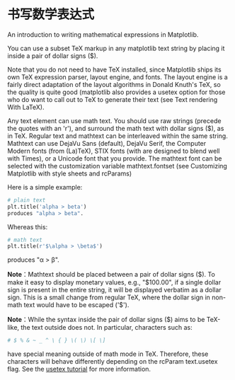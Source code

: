 # 书写数学表达式

An introduction to writing mathematical expressions in Matplotlib.

You can use a subset TeX markup in any matplotlib text string by placing it inside a pair of dollar signs ($).

Note that you do not need to have TeX installed, since Matplotlib ships its own TeX expression parser, layout engine, and fonts. The layout engine is a fairly direct adaptation of the layout algorithms in Donald Knuth's TeX, so the quality is quite good (matplotlib also provides a usetex option for those who do want to call out to TeX to generate their text (see Text rendering With LaTeX).

Any text element can use math text. You should use raw strings (precede the quotes with an 'r'), and surround the math text with dollar signs ($), as in TeX. Regular text and mathtext can be interleaved within the same string. Mathtext can use DejaVu Sans (default), DejaVu Serif, the Computer Modern fonts (from (La)TeX), STIX fonts (with are designed to blend well with Times), or a Unicode font that you provide. The mathtext font can be selected with the customization variable mathtext.fontset (see Customizing Matplotlib with style sheets and rcParams)

Here is a simple example:

```python
# plain text
plt.title('alpha > beta')
produces "alpha > beta".
```

Whereas this:

```python
# math text
plt.title(r'$\alpha > \beta$')
```

produces "α > β".

**Note**：Mathtext should be placed between a pair of dollar signs ($). To make it easy to display monetary values, e.g., "$100.00", if a single dollar sign is present in the entire string, it will be displayed verbatim as a dollar sign. This is a small change from regular TeX, where the dollar sign in non-math text would have to be escaped ('\$').

**Note**：While the syntax inside the pair of dollar signs ($) aims to be TeX-like, the text outside does not. In particular, characters such as:

```python
# $ % & ~ _ ^ \ { } \( \) \[ \]
```

have special meaning outside of math mode in TeX. Therefore, these characters will behave differently depending on the rcParam text.usetex flag. See the [usetex tutorial](https://matplotlib.org/tutorials/text/usetex.html) for more information.
